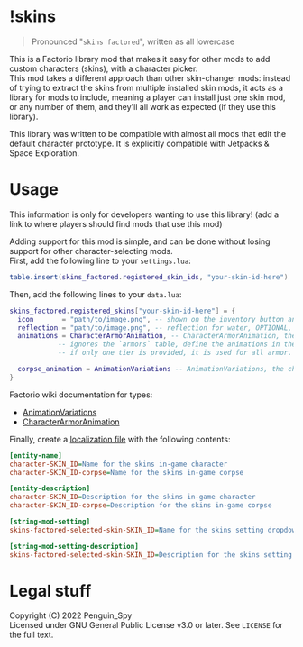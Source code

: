 # !skins
> Pronounced "`skins factored`", written as all lowercase

This is a Factorio library mod that makes it easy for other mods to add custom characters (skins), with a character picker.  
This mod takes a different approach than other skin-changer mods: instead of trying to extract the skins from multiple installed skin mods, it acts as a library for mods to include, meaning a player can install just one skin mod, or any number of them, and they'll all work as expected (if they use this library).

This library was written to be compatible with almost all mods that edit the default character prototype. It is explicitly compatible with Jetpacks & Space Exploration.

# Usage
This information is only for developers wanting to use this library! (add a link to where players should find mods that use this mod)

Adding support for this mod is simple, and can be done without losing support for other character-selecting mods.  
First, add the following line to your `settings.lua`:
```lua
table.insert(skins_factored.registered_skin_ids, "your-skin-id-here")
```
Then, add the following lines to your `data.lua`:
```lua
skins_factored.registered_skins["your-skin-id-here"] = {
  icon       = "path/to/image.png", -- shown on the inventory button and in the gui, REQUIRED
  reflection = "path/to/image.png", -- reflection for water, OPTIONAL, will default to the default player's texture
  animations = CharacterArmorAnimation, -- CharacterArmorAnimation, the character prototype's animations table, REQUIRED
            -- ignores the `armors` table, define the animations in the same order as the default character (3 teirs: armorless/light armor, heavy/modular armor, power armor)
            -- if only one tier is provided, it is used for all armor. if more than 3 are provided, the extras are only used if the default character has had more teirs added to it (by other mods)

  corpse_animation = AnimationVariations -- AnimationVariations, the character-corpse prototype's pictures table, REQUIRED
}
```

Factorio wiki documentation for types:  
- [AnimationVariations](https://wiki.factorio.com/Types/AnimationVariations)
- [CharacterArmorAnimation](https://wiki.factorio.com/Types/CharacterArmorAnimation)

Finally, create a [localization file](https://wiki.factorio.com/Tutorial:Localisation) with the following contents: 
```ini
[entity-name]
character-SKIN_ID=Name for the skins in-game character
character-SKIN_ID-corpse=Name for the skins in-game corpse

[entity-description]
character-SKIN_ID=Description for the skins in-game character
character-SKIN_ID-corpse=Description for the skins in-game corpse

[string-mod-setting]
skins-factored-selected-skin-SKIN_ID=Name for the skins setting dropdown item

[string-mod-setting-description]
skins-factored-selected-skin-SKIN_ID=Description for the skins setting dropdown item
```

# Legal stuff
Copyright (C) 2022  Penguin_Spy  
Licensed under GNU General Public License v3.0 or later. See `LICENSE` for the full text.  
